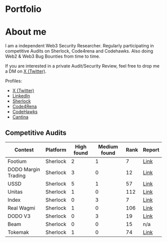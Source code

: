 # Portfolio

# About me

I am a independent Web3 Security Researcher. Regularly participating in competitive Audits on Sherlock, Code4rena and Codehawks. Also doing Web2 & Web3 Bug Bounties from time to time.

If you are interested in a private Audit/Security Review, feel free to drop me a DM on [X (Twitter)](https://twitter.com/theshogoki).

Profiles:

- [X (Twitter)](https://twitter.com/theshogoki)
- [LinkedIn](https://www.linkedin.com/in/sven-igl-5b4015209)
- [Sherlock](https://audits.sherlock.xyz/watson/shogoki)
- [Code4Rena](https://code4rena.com/@Shogoki)
- [CodeHawks](https://www.codehawks.com/profile/clk41btup004qla08w6tg0mnp)
- [Cantina](https://cantina.xyz/u/Shogoki)

## Competitive Audits

| Contest | Platform | High found | Medium found | Rank | Report |
| ------- | -------- | ---------- | ------------ | ---- | ------ |
| Footium | Sherlock | 2 | 1 | 7 | [Link](https://audits.sherlock.xyz/contests/71/report) |
| DODO Margin Trading | Sherlock | 3 | 0 | 12 | [Link](https://audits.sherlock.xyz/contests/78/report) |
| USSD | Sherlock | 5 | 1 | 57 | [Link](https://audits.sherlock.xyz/contests/82/report) |
| Unitas | Sherlock | 1  | 0 | 112 | [Link](https://audits.sherlock.xyz/contests/73/report) |
| Index | Sherlock | 0 | 3 | 7 | [Link](https://audits.sherlock.xyz/contests/81/report) |
| Real Wagmi | Sherlock | 1 | 0 | 106 | [Link](https://audits.sherlock.xyz/contests/88/report) |
| DODO V3 | Sherlock | 0 | 3 | 19 | [Link](https://audits.sherlock.xyz/contests/89/report) |
| Beam | Sherlock | 0 | 0 | 15 | n/a |
| Tokemak | Sherlock | 1 | 0 | 74 | [Link](https://audits.sherlock.xyz/contests/101/report) |
